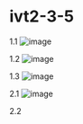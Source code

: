 # ivt2-3-5

1.1
![image](https://user-images.githubusercontent.com/85745152/222993027-a5fed01a-f9cb-4c53-9336-2c13f16cf929.png)

1.2
![image](https://user-images.githubusercontent.com/85745152/222993168-45e9665a-133f-4ad9-b6ad-afd37b06c387.png)

1.3
![image](https://user-images.githubusercontent.com/85745152/222993895-ab2abfeb-a85e-4d66-b09c-d10e4eb07cb7.png)

2.1
![image](https://user-images.githubusercontent.com/85745152/222994031-ae731157-42b4-4ae6-b8e7-a4051b774ef0.png)

2.2


